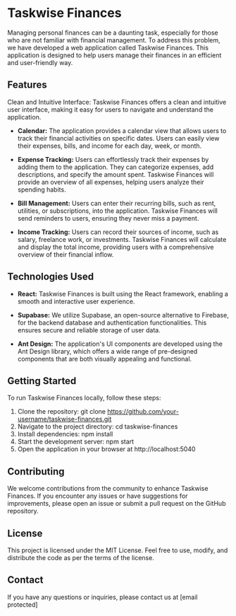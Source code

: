 # Taskwise Finances
Managing personal finances can be a daunting task, especially for those who are not familiar with financial management. To address this problem, we have developed a web application called Taskwise Finances. This application is designed to help users manage their finances in an efficient and user-friendly way.

## Features
Clean and Intuitive Interface: Taskwise Finances offers a clean and intuitive user interface, making it easy for users to navigate and understand the application.

* **Calendar:** The application provides a calendar view that allows users to track their financial activities on specific dates. Users can easily view their expenses, bills, and income for each day, week, or month.

* **Expense Tracking:** Users can effortlessly track their expenses by adding them to the application. They can categorize expenses, add descriptions, and specify the amount spent. Taskwise Finances will provide an overview of all expenses, helping users analyze their spending habits.

* **Bill Management:** Users can enter their recurring bills, such as rent, utilities, or subscriptions, into the application. Taskwise Finances will send reminders to users, ensuring they never miss a payment.

* **Income Tracking:** Users can record their sources of income, such as salary, freelance work, or investments. Taskwise Finances will calculate and display the total income, providing users with a comprehensive overview of their financial inflow.

## Technologies Used
* **React:** Taskwise Finances is built using the React framework, enabling a smooth and interactive user experience.

* **Supabase:** We utilize Supabase, an open-source alternative to Firebase, for the backend database and authentication functionalities. This ensures secure and reliable storage of user data.

* **Ant Design:** The application's UI components are developed using the Ant Design library, which offers a wide range of pre-designed components that are both visually appealing and functional.

## Getting Started
To run Taskwise Finances locally, follow these steps:

1. Clone the repository: git clone https://github.com/your-username/taskwise-finances.git
2. Navigate to the project directory: cd taskwise-finances
3. Install dependencies: npm install
4. Start the development server: npm start
5. Open the application in your browser at http://localhost:5040
## Contributing
We welcome contributions from the community to enhance Taskwise Finances. If you encounter any issues or have suggestions for improvements, please open an issue or submit a pull request on the GitHub repository.

## License
This project is licensed under the MIT License. Feel free to use, modify, and distribute the code as per the terms of the license.

## Contact
If you have any questions or inquiries, please contact us at [email protected]

